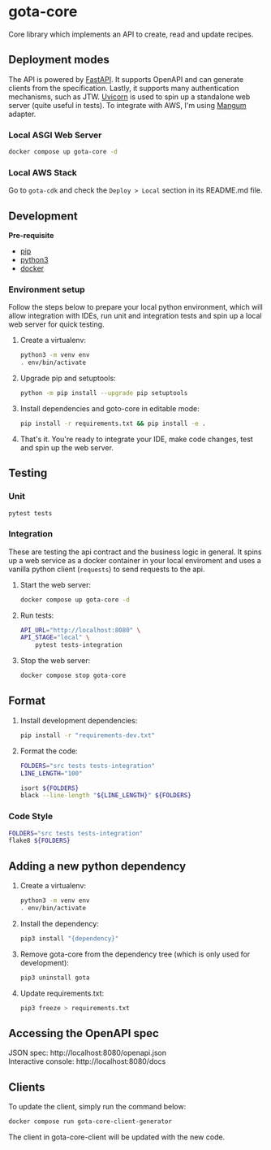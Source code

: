 # gota-core

Core library which implements an API to create, read and update recipes.

## Deployment modes

The API is powered by [FastAPI](https://github.com/tiangolo/fastapi). It supports OpenAPI and can generate clients from the specification. Lastly, it supports many authentication mechanisms, such as JTW. [Uvicorn](https://www.uvicorn.org/) is used to spin up a standalone web server (quite useful in tests). To integrate with AWS, I'm using [Mangum](https://mangum.io/asgi-frameworks/) adapter.

### Local ASGI Web Server

```bash
docker compose up gota-core -d
```

### Local AWS Stack

Go to `gota-cdk` and check the `Deploy > Local` section in its README.md file.

## Development

**Pre-requisite**

-   [pip](https://github.com/pypa/pip)
-   [python3](https://www.python.org/downloads/)
-   [docker](https://docs.docker.com/get-docker/)

### Environment setup

Follow the steps below to prepare your local python environment, which will allow integration with IDEs, run unit and integration tests and spin up a local web server for quick testing.

1. Create a virtualenv:
    ```bash
    python3 -m venv env
    . env/bin/activate
    ```
1. Upgrade pip and setuptools:
    ```bash
    python -m pip install --upgrade pip setuptools
    ```
1. Install dependencies and goto-core in editable mode:
    ```bash
    pip install -r requirements.txt && pip install -e .
    ```
1. That's it. You're ready to integrate your IDE, make code changes, test and spin up the web server.

## Testing

### Unit

```bash
pytest tests
```

### Integration

These are testing the api contract and the business logic in general. It spins up a web service as a docker container in your local enviroment and uses a vanilla python client (`requests`) to send requests to the api.

1. Start the web server:
    ```bash
    docker compose up gota-core -d
    ```
1. Run tests:
    ```bash
    API_URL="http://localhost:8080" \
    API_STAGE="local" \
        pytest tests-integration
    ```
1. Stop the web server:
    ```bash
    docker compose stop gota-core
    ```

## Format

1. Install development dependencies:
    ```bash
    pip install -r "requirements-dev.txt"
    ```
1. Format the code:

    ```bash
    FOLDERS="src tests tests-integration"
    LINE_LENGTH="100"

    isort ${FOLDERS}
    black --line-length "${LINE_LENGTH}" ${FOLDERS}
    ```

### Code Style

```bash
FOLDERS="src tests tests-integration"
flake8 ${FOLDERS}
```

## Adding a new python dependency

1. Create a virtualenv:
    ```bash
    python3 -m venv env
    . env/bin/activate
    ```
1. Install the dependency:
    ```bash
    pip3 install "{dependency}"
    ```
1. Remove gota-core from the dependency tree (which is only used for development):
    ```bash
    pip3 uninstall gota
    ```
1. Update requirements.txt:
    ```bash
    pip3 freeze > requirements.txt
    ```

## Accessing the OpenAPI spec

JSON spec: http://localhost:8080/openapi.json  
Interactive console: http://localhost:8080/docs

## Clients

To update the client, simply run the command below:

```bash
docker compose run gota-core-client-generator
```

The client in gota-core-client will be updated with the new code.
